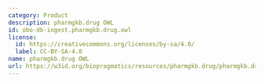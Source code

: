 ```yaml
---
category: Product
description: pharmgkb.drug OWL
id: obo-db-ingest.pharmgkb.drug.owl
license:
  id: https://creativecommons.org/licenses/by-sa/4.0/
  label: CC-BY-SA-4.0
name: pharmgkb.drug OWL
url: https://w3id.org/biopragmatics/resources/pharmgkb.drug/pharmgkb.drug.owl
---
```

